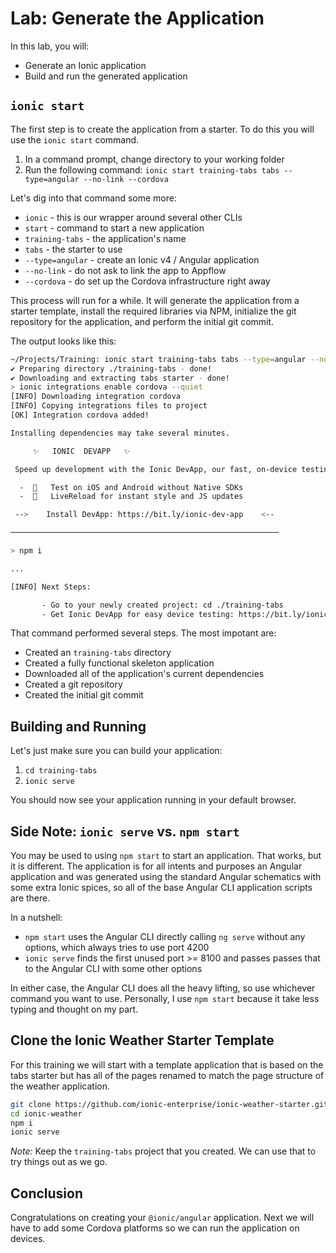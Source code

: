 # Lab: Generate the Application

In this lab, you will:

- Generate an Ionic application
- Build and run the generated application

## `ionic start`

The first step is to create the application from a starter. To do this you will use the `ionic start` command.

1. In a command prompt, change directory to your working folder
1. Run the following command: `ionic start training-tabs tabs --type=angular --no-link --cordova`

Let's dig into that command some more:

- `ionic` - this is our wrapper around several other CLIs
- `start` - command to start a new application
- `training-tabs` - the application's name
- `tabs` - the starter to use
- `--type=angular` - create an Ionic v4 / Angular application
- `--no-link` - do not ask to link the app to Appflow
- `--cordova` - do set up the Cordova infrastructure right away

This process will run for a while. It will generate the application from a starter template, install the required libraries via NPM, initialize the git repository for the application, and perform the initial git commit.

The output looks like this:

```bash
~/Projects/Training: ionic start training-tabs tabs --type=angular --no-link --cordova
✔ Preparing directory ./training-tabs - done!
✔ Downloading and extracting tabs starter - done!
> ionic integrations enable cordova --quiet
[INFO] Downloading integration cordova
[INFO] Copying integrations files to project
[OK] Integration cordova added!

Installing dependencies may take several minutes.

     ✨   IONIC  DEVAPP   ✨

 Speed up development with the Ionic DevApp, our fast, on-device testing mobile app

  -  🔑   Test on iOS and Android without Native SDKs
  -  🚀   LiveReload for instant style and JS updates

 -->    Install DevApp: https://bit.ly/ionic-dev-app    <--

────────────────────────────────────────────────────────────

> npm i

...

[INFO] Next Steps:

       - Go to your newly created project: cd ./training-tabs
       - Get Ionic DevApp for easy device testing: https://bit.ly/ionic-dev-app
```

That command performed several steps. The most impotant are:

- Created an `training-tabs` directory
- Created a fully functional skeleton application
- Downloaded all of the application's current dependencies
- Created a git repository
- Created the initial git commit

## Building and Running

Let's just make sure you can build your application:

1. `cd training-tabs`
1. `ionic serve`

You should now see your application running in your default browser.

## Side Note: `ionic serve` vs. `npm start`

You may be used to using `npm start` to start an application. That works, but it is different. The application is for all intents and purposes an Angular application and was generated using the standard Angular schematics with some extra Ionic spices, so all of the base Angular CLI application scripts are there.

In a nutshell:

- `npm start` uses the Angular CLI directly calling `ng serve` without any options, which always tries to use port 4200
- `ionic serve` finds the first unused port >= 8100 and passes passes that to the Angular CLI with some other options

In either case, the Angular CLI does all the heavy lifting, so use whichever command you want to use. Personally, I use `npm start` because it take less typing and thought on my part.

## Clone the Ionic Weather Starter Template

For this training we will start with a template application that is based on the tabs starter but has all of the pages renamed to match the page structure of the weather application.

```bash
git clone https://github.com/ionic-enterprise/ionic-weather-starter.git ionic-weather
cd ionic-weather
npm i
ionic serve
```

*Note:* Keep the `training-tabs` project that you created. We can use that to try things out as we go.

## Conclusion

Congratulations on creating your `@ionic/angular` application. Next we will have to add some Cordova platforms so we can run the application on devices.

